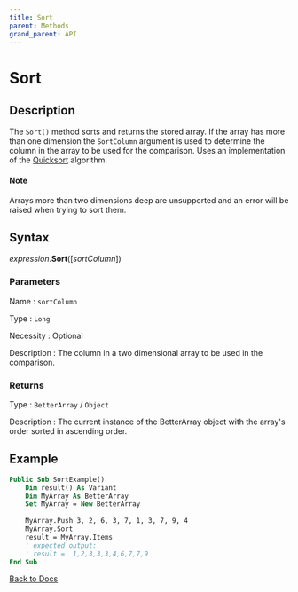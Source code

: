```yaml
---
title: Sort
parent: Methods
grand_parent: API
---
```


# Sort

## Description
The `Sort()` method sorts and returns the stored array. If the array has more than one dimension the `SortColumn` argument is used to determine the column in the array to be used for the comparison.
Uses an implementation of the [Quicksort](https://en.wikipedia.org/wiki/Quicksort) algorithm.

#### Note

Arrays more than two dimensions deep are unsupported and an error will be raised when trying to sort them. 

## Syntax

*expression*.**Sort**([*sortColumn*])

### Parameters

Name 
: `sortColumn`

Type
: `Long`

Necessity
: Optional

Description
: The column in a two dimensional array to be used in the comparison.

### Returns

Type
: `BetterArray` / `Object`

Description
: The current instance of the BetterArray object with the array's order sorted in ascending order.

## Example

```vb
Public Sub SortExample()
    Dim result() As Variant
    Dim MyArray As BetterArray
    Set MyArray = New BetterArray
    
    MyArray.Push 3, 2, 6, 3, 7, 1, 3, 7, 9, 4
    MyArray.Sort
    result = MyArray.Items
    ' expected output:
    ' result =  1,2,3,3,3,4,6,7,7,9
End Sub
```

[Back to Docs](https://senipah.github.io/VBA-Better-Array/)